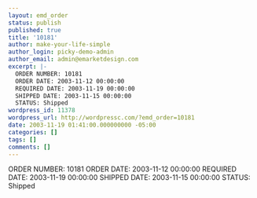 ```yaml
---
layout: emd_order
status: publish
published: true
title: '10181'
author: make-your-life-simple
author_login: picky-demo-admin
author_email: admin@emarketdesign.com
excerpt: |-
  ORDER NUMBER: 10181
  ORDER DATE: 2003-11-12 00:00:00
  REQUIRED DATE: 2003-11-19 00:00:00
  SHIPPED DATE: 2003-11-15 00:00:00
  STATUS: Shipped
wordpress_id: 11378
wordpress_url: http://wordpressc.com/?emd_order=10181
date: 2003-11-19 01:41:00.000000000 -05:00
categories: []
tags: []
comments: []
---
```

ORDER NUMBER: 10181
ORDER DATE: 2003-11-12 00:00:00
REQUIRED DATE: 2003-11-19 00:00:00
SHIPPED DATE: 2003-11-15 00:00:00
STATUS: Shipped
